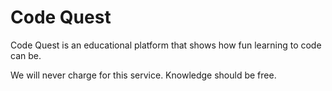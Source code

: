 # Code Quest

Code Quest is an educational platform that shows how fun learning to code can be.

We will never charge for this service. Knowledge should be free.
